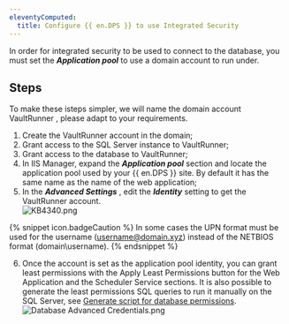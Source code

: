 ```yaml
---
eleventyComputed:
  title: Configure {{ en.DPS }} to use Integrated Security
---
```

In order for integrated security to be used to connect to the database, you must set the ***Application pool*** to use a domain account to run under.

## Steps

To make these isteps simpler, we will name the domain account VaultRunner , please adapt to your requirements.

1. Create the VaultRunner account in the domain;
1. Grant access to the SQL Server instance to VaultRunner;
1. Grant access to the database to VaultRunner;
1. In IIS Manager, expand the ***Application pool*** section and locate the application pool used by your {{ en.DPS }} site. By default it has the same name as the name of the web application;
1. In the ***Advanced Settings*** , edit the ***Identity*** setting to get the VaultRunner account.  
![KB4340.png](/img/en/kb/KB4340.png)  

{% snippet icon.badgeCaution %}
In some cases the UPN format must be used for the username (username@domain.xyz) instead of the NETBIOS format (domain\username).
{% endsnippet %}

6. Once the account is set as the application pool identity, you can grant least permissions with the Apply Least Permissions button for the Web Application and the Scheduler Service sections. It is also possible to generate the least permissions SQL queries to run it manually on the SQL Server, see [Generate script for database permissions](/kb/devolutions-server/knowledge-base/generate-script-database-permissions/).  
![Database Advanced Credentials.png](/img/en/kb/KB8059.png) 
